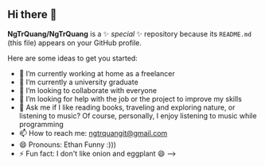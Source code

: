 
## Hi there 👋


**NgTrQuang/NgTrQuang** is a ✨ _special_ ✨ repository because its `README.md` (this file) appears on your GitHub profile.

Here are some ideas to get you started:

- 🔭 I’m currently working at home as a freelancer
- 🌱 I’m currently a university graduate
- 👯 I’m looking to collaborate with everyone
- 🤔 I’m looking for help with the job or the project to improve my skills
- 💬 Ask me if I like reading books, traveling and exploring nature, or listening to music? Of course, personally, I enjoy listening to music while programming
- 📫 How to reach me: ngtrquangit@gmail.com
- 😄 Pronouns: Ethan Funny :)))
- ⚡ Fun fact: I don't like onion and eggplant 😄
-->
<!--
